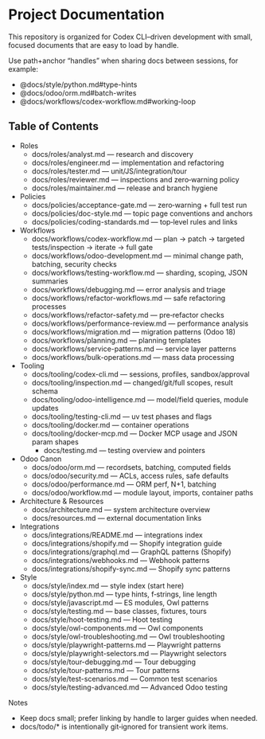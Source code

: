 # Project Documentation

This repository is organized for Codex CLI–driven development with small, focused documents that are easy to load by
handle.

Use path+anchor “handles” when sharing docs between sessions, for example:

- @docs/style/python.md#type-hints
- @docs/odoo/orm.md#batch-writes
- @docs/workflows/codex-workflow.md#working-loop

## Table of Contents

- Roles
    - docs/roles/analyst.md — research and discovery
    - docs/roles/engineer.md — implementation and refactoring
    - docs/roles/tester.md — unit/JS/integration/tour
    - docs/roles/reviewer.md — inspections and zero‑warning policy
    - docs/roles/maintainer.md — release and branch hygiene
- Policies
    - docs/policies/acceptance-gate.md — zero‑warning + full test run
    - docs/policies/doc-style.md — topic page conventions and anchors
    - docs/policies/coding-standards.md — top‑level rules and links
- Workflows
    - docs/workflows/codex-workflow.md — plan → patch → targeted tests/inspection → iterate → full gate
    - docs/workflows/odoo-development.md — minimal change path, batching, security checks
    - docs/workflows/testing-workflow.md — sharding, scoping, JSON summaries
    - docs/workflows/debugging.md — error analysis and triage
    - docs/workflows/refactor-workflows.md — safe refactoring processes
    - docs/workflows/refactor-safety.md — pre‑refactor checks
    - docs/workflows/performance-review.md — performance analysis
    - docs/workflows/migration.md — migration patterns (Odoo 18)
    - docs/workflows/planning.md — planning templates
    - docs/workflows/service-patterns.md — service layer patterns
    - docs/workflows/bulk-operations.md — mass data processing
- Tooling
    - docs/tooling/codex-cli.md — sessions, profiles, sandbox/approval
    - docs/tooling/inspection.md — changed/git/full scopes, result schema
    - docs/tooling/odoo-intelligence.md — model/field queries, module updates
    - docs/tooling/testing-cli.md — uv test phases and flags
    - docs/tooling/docker.md — container operations
    - docs/tooling/docker-mcp.md — Docker MCP usage and JSON param shapes
        - docs/testing.md — testing overview and pointers
- Odoo Canon
    - docs/odoo/orm.md — recordsets, batching, computed fields
    - docs/odoo/security.md — ACLs, access rules, safe defaults
    - docs/odoo/performance.md — ORM perf, N+1, batching
    - docs/odoo/workflow.md — module layout, imports, container paths
- Architecture & Resources
    - docs/architecture.md — system architecture overview
    - docs/resources.md — external documentation links
- Integrations
    - docs/integrations/README.md — integrations index
    - docs/integrations/shopify.md — Shopify integration guide
    - docs/integrations/graphql.md — GraphQL patterns (Shopify)
    - docs/integrations/webhooks.md — Webhook patterns
    - docs/integrations/shopify-sync.md — Shopify sync patterns
- Style
    - docs/style/index.md — style index (start here)
    - docs/style/python.md — type hints, f‑strings, line length
    - docs/style/javascript.md — ES modules, Owl patterns
    - docs/style/testing.md — base classes, fixtures, tours
    - docs/style/hoot-testing.md — Hoot testing
    - docs/style/owl-components.md — Owl components
    - docs/style/owl-troubleshooting.md — Owl troubleshooting
    - docs/style/playwright-patterns.md — Playwright patterns
    - docs/style/playwright-selectors.md — Playwright selectors
    - docs/style/tour-debugging.md — Tour debugging
    - docs/style/tour-patterns.md — Tour patterns
    - docs/style/test-scenarios.md — Common test scenarios
    - docs/style/testing-advanced.md — Advanced Odoo testing

Notes

- Keep docs small; prefer linking by handle to larger guides when needed.
- docs/todo/* is intentionally git‑ignored for transient work items.
